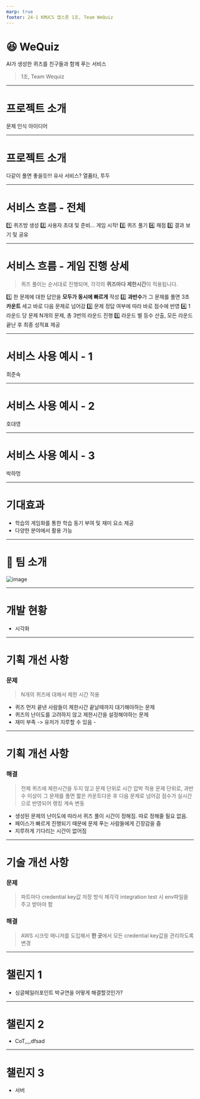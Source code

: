 ```yaml
---
marp: true
footer: 24-1 KMUCS 캡스톤 1조, Team WeQuiz
---
```



# **😆 WeQuiz**

AI가 생성한 퀴즈를 친구들과 함께 푸는 서비스

> 1조, Team Wequiz

---

# 프로젝트 소개
문제 인식
아이디어

---

# 프로젝트 소개

다같이 풀면 좋을듯!!!
유사 서비스? 열품타, 투두


---

# 서비스 흐름 - 전체

1️⃣ 퀴즈방 생성 
2️⃣ 사용자 초대 및 준비... 게임 시작!
3️⃣ 퀴즈 풀기
4️⃣ 채점
5️⃣ 결과 보기 및 공유

---

# 서비스 흐름 - 게임 진행 상세

> 퀴즈 풀이는 순서대로 진행되며,
각각의 **퀴즈마다 제한시간**이 적용됩니다.

1️⃣ 한 문제에 대한 답안을 **모두가 동시에 빠르게** 작성 
2️⃣ **과반수**가 그 문제를 풀면 3초 **카운트** 세고 바로 다음 문제로 넘어감
3️⃣ 문제 정답 여부에 따라 바로 점수에 반영
4️⃣ 1라운드 당 문제 N개의 문제, 총 3번의 라운드 진행
5️⃣ 라운드 별 등수 산출, 모든 라운드 끝난 후 최종 성적표 제공

---


# 서비스 사용 예시 - 1
최준숙

---

# 서비스 사용 예시 - 2
호대영

---

# 서비스 사용 예시 - 3
박하멍

---


# 기대효과
- 학습의 게임화를 통한 학습 동기 부여 및 재미 요소 제공
- 다양한 분야에서 활용 가능

---

# 🚀 팀 소개
![image](https://github.com/Team-WeQuiz/wequiz/assets/66217855/83759386-f1a1-4ce2-9f06-e391808c163c)


---

# 개발 현황

- 시각화

---

# 기획 개선 사항 
### 문제
> N개의 퀴즈에 대해서 제한 시간 적용
- 퀴즈 먼저 끝낸 사람들이 제한시간 끝날때까지 대기해야하는 문제
- 퀴즈의 난이도를 고려하지 않고 제한시간을 설정해야하는 문제
- 재미 부족 -> 유저가 지루할 수 있음 -

---

# 기획 개선 사항

### 해결
> 전체 퀴즈에 제한시간을 두지 않고 문제 단위로 시간 압박 적용
문제 단위로, 과반수 이상이 그 문제를 풀면 짧은 카운트다운 후 다음 문제로 넘어감
점수가 실시간으로 반영되어 랭킹 계속 변동

- 생성된 문제의 난이도에 따라서 퀴즈 풀이 시간이 정해짐. 따로 정해줄 필요 없음.
- 페이스가 빠르게 진행되기 때문에 문제 푸는 사람들에게 긴장감을 줌
- 지루하게 기다리는 시간이 없어짐

---

# 기술 개선 사항
### 문제
> 파트마다 credential key값 저장 방식 제각각
integration test 시 env파일을 주고 받아야 함
### 해결
> AWS 시크릿 매니저를 도입해서 **한 곳**에서 모든 credential key값을 관리하도록 변경

---

# 챌린지 1
- 싱글페일러포인트 박규연을 어떻게 해결할것인가?

---

# 챌린지 2
- CoT,,,,dfsad

---

# 챌린지 3
- 서버 
